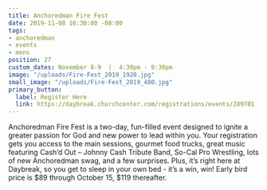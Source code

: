 ```yaml
---
title: Anchoredman Fire Fest
date: 2019-11-08 16:30:00 -08:00
tags:
- anchoredman
- events
- mens
position: 27
custom_dates: November 8-9  |  4:30pm - 9:30pm
image: "/uploads/Fire-Fest_2019_1920.jpg"
small_image: "/uploads/Fire-Fest_2019_480.jpg"
primary_button:
  label: Register Here
  link: https://daybreak.churchcenter.com/registrations/events/289701
---
```


Anchoredman Fire Fest is a two-day, fun-filled event designed to ignite a greater passion for God and new power to lead within you. Your registration gets you access to the main sessions, gourmet food trucks, great music featuring Cash’d Out – Johnny Cash Tribute Band, So-Cal Pro Wrestling, lots of new Anchoredman swag, and a few surprises. Plus, it’s right here at Daybreak, so you get to sleep in your own bed - it’s a win, win! Early bird price is $89 through October 15, $119 thereafter.